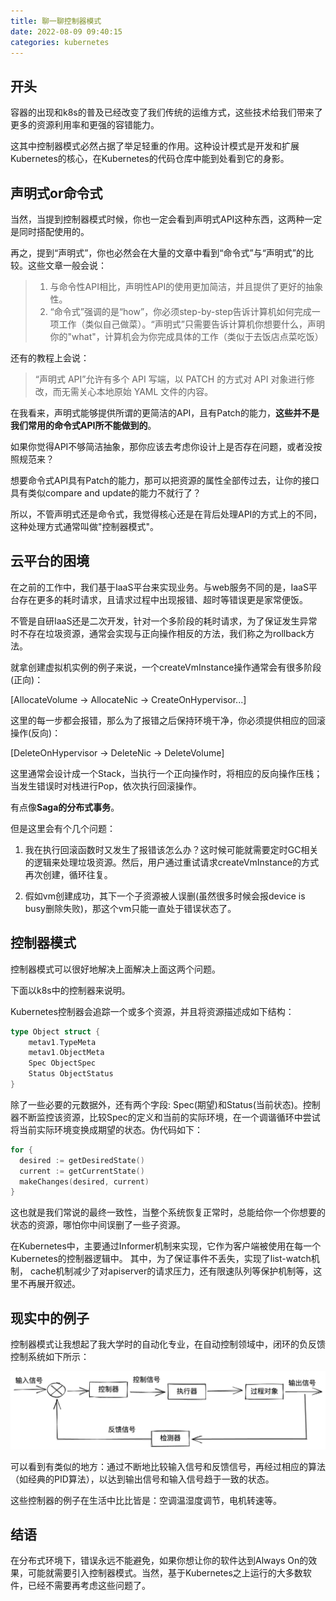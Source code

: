 ```yaml
---
title: 聊一聊控制器模式
date: 2022-08-09 09:40:15
categories: kubernetes
---
```


开头
---
容器的出现和k8s的普及已经改变了我们传统的运维方式，这些技术给我们带来了更多的资源利用率和更强的容错能力。

这其中控制器模式必然占据了举足轻重的作用。这种设计模式是开发和扩展Kubernetes的核心，在Kubernetes的代码仓库中能到处看到它的身影。

声明式or命令式
---
当然，当提到控制器模式时候，你也一定会看到声明式API这种东西，这两种一定是同时搭配使用的。

再之，提到“声明式”，你也必然会在大量的文章中看到“命令式”与“声明式”的比较。这些文章一般会说：

> 1. 与命令性API相比，声明性API的使用更加简洁，并且提供了更好的抽象性。
> 2. “命令式”强调的是“how”，你必须step-by-step告诉计算机如何完成一项工作（类似自己做菜）。“声明式”只需要告诉计算机你想要什么，声明你的"what"，计算机会为你完成具体的工作（类似于去饭店点菜吃饭）

还有的教程上会说：

> “声明式 API”允许有多个 API 写端，以 PATCH 的方式对 API 对象进行修改，而无需关心本地原始 YAML 文件的内容。

在我看来，声明式能够提供所谓的更简洁的API，且有Patch的能力，**这些并不是我们常用的命令式API所不能做到的**。

如果你觉得API不够简洁抽象，那你应该去考虑你设计上是否存在问题，或者没按照规范来？

想要命令式API具有Patch的能力，那可以把资源的属性全部传过去，让你的接口具有类似compare and update的能力不就行了？

所以，不管声明式还是命令式，我觉得核心还是在背后处理API的方式上的不同，这种处理方式通常叫做"控制器模式"。

云平台的困境
---
在之前的工作中，我们基于IaaS平台来实现业务。与web服务不同的是，IaaS平台存在更多的耗时请求，且请求过程中出现报错、超时等错误更是家常便饭。

不管是自研IaaS还是二次开发，针对一个多阶段的耗时请求，为了保证发生异常时不存在垃圾资源，通常会实现与正向操作相反的方法，我们称之为rollback方法。

就拿创建虚拟机实例的例子来说，一个createVmInstance操作通常会有很多阶段(正向)：

[AllocateVolume -> AllocateNic -> CreateOnHypervisor...]

这里的每一步都会报错，那么为了报错之后保持环境干净，你必须提供相应的回滚操作(反向)：

[DeleteOnHypervisor -> DeleteNic -> DeleteVolume]

这里通常会设计成一个Stack，当执行一个正向操作时，将相应的反向操作压栈；当发生错误时对栈进行Pop，依次执行回滚操作。

有点像**Saga的分布式事务**。

但是这里会有个几个问题：

1. 我在执行回滚函数时又发生了报错该怎么办？这时候可能就需要定时GC相关的逻辑来处理垃圾资源。然后，用户通过重试请求createVmInstance的方式再次创建，循环往复。

2. 假如vm创建成功，其下一个子资源被人误删(虽然很多时候会报device is busy删除失败)，那这个vm只能一直处于错误状态了。

控制器模式
---
控制器模式可以很好地解决上面解决上面这两个问题。

下面以k8s中的控制器来说明。

Kubernetes控制器会追踪一个或多个资源，并且将资源描述成如下结构：
```go
type Object struct {
    metav1.TypeMeta
    metav1.ObjectMeta
    Spec ObjectSpec
    Status ObjectStatus
}
```
除了一些必要的元数据外，还有两个字段: Spec(期望)和Status(当前状态)。控制器不断监控该资源，比较Spec的定义和当前的实际环境，在一个调谐循环中尝试将当前实际环境变换成期望的状态。伪代码如下：

```go
for {
  desired := getDesiredState()
  current := getCurrentState()
  makeChanges(desired, current)
} 
```

这也就是我们常说的最终一致性，当整个系统恢复正常时，总能给你一个你想要的状态的资源，哪怕你中间误删了一些子资源。

在Kubernetes中，主要通过Informer机制来实现，它作为客户端被使用在每一个Kubernetes的控制器逻辑中。
其中，为了保证事件不丢失，实现了list-watch机制， cache机制减少了对apiserver的请求压力，还有限速队列等保护机制等，这里不再展开叙述。


现实中的例子
--- 
控制器模式让我想起了我大学时的自动化专业，在自动控制领域中，闭环的负反馈控制系统如下所示：

![](chat-from-controller-pattern/auto_controller.png)

可以看到有类似的地方：通过不断地比较输入信号和反馈信号，再经过相应的算法（如经典的PID算法），以达到输出信号和输入信号趋于一致的状态。

这些控制器的例子在生活中比比皆是：空调温湿度调节，电机转速等。

结语
---
在分布式环境下，错误永远不能避免，如果你想让你的软件达到Always On的效果，可能就需要引入控制器模式。当然，基于Kubernetes之上运行的大多数软件，已经不需要再考虑这些问题了。


